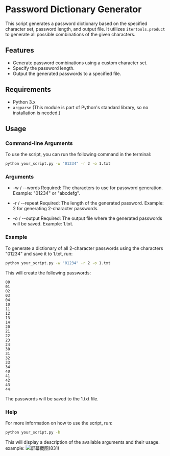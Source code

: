 # Password Dictionary Generator

This script generates a password dictionary based on the specified character set, password length, and output file. It utilizes `itertools.product` to generate all possible combinations of the given characters.

## Features

- Generate password combinations using a custom character set.
- Specify the password length.
- Output the generated passwords to a specified file.

## Requirements

- Python 3.x
- `argparse` (This module is part of Python's standard library, so no installation is needed.)

## Usage

### Command-line Arguments

To use the script, you can run the following command in the terminal:

```bash
python your_script.py -w "01234" -r 2 -o 1.txt
```

### Arguments
- -w / --words
Required: The characters to use for password generation.
Example: "01234" or "abcdefg".

- -r / --repeat
Required: The length of the generated password.
Example: 2 for generating 2-character passwords.

- -o / --output
Required: The output file where the generated passwords will be saved.
Example: 1.txt.

### Example
To generate a dictionary of all 2-character passwords using the characters "01234" and save it to 1.txt, run:
```bash
python your_script.py -w "01234" -r 2 -o 1.txt
```
This will create the following passwords:
```
00
01
02
03
04
10
11
12
13
14
20
21
22
23
24
30
31
32
33
34
40
41
42
43
44
```
The passwords will be saved to the 1.txt file.

### Help
For more information on how to use the script, run:
```bash
python your_script.py -h
```
This will display a description of the available arguments and their usage.
example:
![屏幕截图(831)](https://github.com/user-attachments/assets/0d5bc334-81d4-44d3-8345-c756631a900f)

